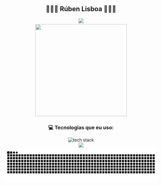 <div align="center">
  <h2>🧑🏻‍💻 Rúben Lisboa 🧑🏻‍💻</h2>
  
  <div>
    <a href="https://github.com/Lisboa14">
      <img height="180em" src="https://github-readme-stats.vercel.app/api?username=Lisboa14&show_icons=true&theme=dracula&include_all_commits=true&count_private=true"/> 
    </a>
  </div>

  <img width="300px" height="300px" src="https://media1.giphy.com/media/h2MouomJFCpMfWVfUj/giphy.gif?cid=ecf05e47epjinukgr19prb2mdkwowb80l0chbt9pcwdnsu7y&rid=giphy.gif&ct=s">
  
  <h3>💻 Tecnologias que eu uso:</h3>
  
  <div>
    <img src="https://skillicons.dev/icons?i=js,html,css,c,bootstrap,php,java,cs" alt="tech stack" />
  </div>
  
  <img src="https://user-images.githubusercontent.com/73097560/115834477-dbab4500-a447-11eb-908a-139a6edaec5c.gif">

  <!-- Snake Game -->

<img src="https://raw.githubusercontent.com/Lisboa14/Lisboa14/output/snake.svg" alt="Snake Game"/>

</div>


